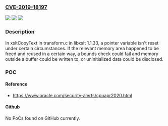### [CVE-2019-18197](https://cve.mitre.org/cgi-bin/cvename.cgi?name=CVE-2019-18197)
![](https://img.shields.io/static/v1?label=Product&message=n%2Fa&color=blue)
![](https://img.shields.io/static/v1?label=Version&message=n%2Fa&color=blue)
![](https://img.shields.io/static/v1?label=Vulnerability&message=n%2Fa&color=brighgreen)

### Description

In xsltCopyText in transform.c in libxslt 1.1.33, a pointer variable isn't reset under certain circumstances. If the relevant memory area happened to be freed and reused in a certain way, a bounds check could fail and memory outside a buffer could be written to, or uninitialized data could be disclosed.

### POC

#### Reference
- https://www.oracle.com/security-alerts/cpuapr2020.html

#### Github
No PoCs found on GitHub currently.

